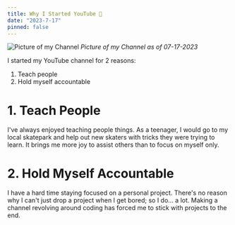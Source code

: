 ```yaml
---
title: Why I Started YouTube 🎥
date: "2023-7-17"
pinned: false
---
```


![Picture of my Channel](mychannel.PNG)
*Picture of my Channel as of 07-17-2023*

I started my YouTube channel for 2 reasons:
 1. Teach people
 2. Hold myself accountable

# 1. Teach People

I've always enjoyed teaching people things. As a teenager, I would go to my local skatepark and help out new skaters with tricks they were trying to learn. It brings me more joy to assist others than to focus on myself only.

# 2. Hold Myself Accountable

I have a hard time staying focused on a personal project. There's no reason why I can't just drop a project when I get bored; so I do... a lot. Making a channel revolving around coding has forced me to stick with projects to the end.